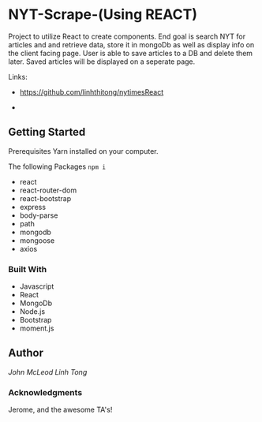 # NYT-Scrape-(Using REACT)

Project to utilize React  to create components. End goal is search NYT for articles and  and retrieve data, store it in mongoDb as well as display info on the client facing page.  User is able to save articles to a DB and delete them later. Saved articles will be displayed on a seperate page.

Links:
- https://github.com/linhthitong/nytimesReact

- 

## Getting Started 

Prerequisites 
Yarn installed on your computer.

The following Packages
`npm i`
- react
- react-router-dom
- react-bootstrap
- express
- body-parse
- path
- mongodb
- mongoose
- axios



### Built With 
- Javascript 
- React
- MongoDb
- Node.js
- Bootstrap
- moment.js

## Author 
*John McLeod*
*Linh Tong*

### Acknowledgments 
Jerome, and the awesome TA's!

